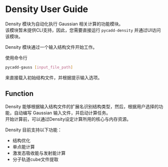# Density User Guide
Density 模块为自动化执行 Gaussian 相关计算的功能模块。  
该模块暂未提供CLI支持，因此，您需要直接运行 `pycadd-density` 并通过UI访问该模块。

Density 模块通过一个输入结构文件开始工作。

使用命令行  
```bash
pycadd-gauss [input_file_path]
```
来直接载入初始结构文件，并根据提示输入选项。

## Function
Density 能够根据输入结构文件的扩展名识别结构类型，然后，根据用户选择的功能，自动编写 Gaussian 输入文件，并启动计算任务。  
开始计算前，可以通过Density设定计算所用的核心与内存资源。

Density 目前支持以下功能：
- 结构优化
- 单点能计算
- 激发态吸收能与发射能计算
- 分子轨道cube文件提取